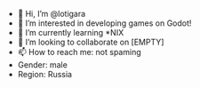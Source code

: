 - 👋 Hi, I’m @lotigara
- 👀 I’m interested in developing games on Godot!
- 🌱 I’m currently learning *NIX
- 💞️ I’m looking to collaborate on [EMPTY]
- 📫 How to reach me: not spaming
- Gender: male
- Region: Russia
<!---
lotigara/lotigara is a ✨ special ✨ repository because its `README.md` (this file) appears on your GitHub profile.
You can click the Preview link to take a look at your changes.
--->
